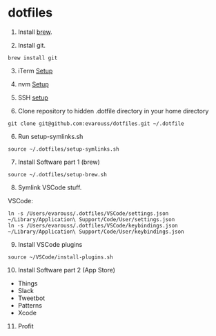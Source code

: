 # dotfiles

1. Install [brew](https://brew.sh/).

2. Install git.

```brew install git```

3. iTerm [Setup](https://gist.github.com/kevin-smets/8568070)

4. nvm [Setup](https://github.com/creationix/nvm)

4. SSH [setup](https://help.github.com/articles/connecting-to-github-with-ssh/)

5. Clone repository to hidden .dotfile directory in your home directory

```git clone git@github.com:evarouss/dotfiles.git ~/.dotfile```

6. Run setup-symlinks.sh

```source ~/.dotfiles/setup-symlinks.sh```

7. Install Software part 1 (brew)

```source ~/.dotfiles/setup-brew.sh```

8. Symlink VSCode stuff.

VSCode:
```
ln -s /Users/evarouss/.dotfiles/VSCode/settings.json ~/Library/Application\ Support/Code/User/settings.json
ln -s /Users/evarouss/.dotfiles/VSCode/keybindings.json ~/Library/Application\ Support/Code/User/keybindings.json
```

9. Install VSCode plugins

```source ~/VSCode/install-plugins.sh```

10. Install Software part 2 (App Store)

* Things
* Slack
* Tweetbot
* Patterns
* Xcode

11. Profit
